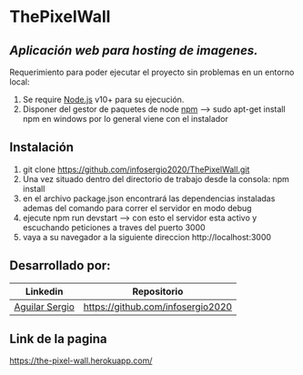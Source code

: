 # ThePixelWall

## _Aplicación web para hosting de imagenes._

Requerimiento para poder ejecutar el proyecto sin problemas en un entorno local:

1) Se require [Node.js](https://nodejs.org/) v10+ para su ejecución.
2) Disponer del gestor de paquetes de node [npm](https://docs.npmjs.com/) --> sudo apt-get install npm en windows por lo general viene con el instalador

## Instalación

1) git clone https://github.com/infosergio2020/ThePixelWall.git
2) Una vez situado dentro del directorio de trabajo desde la consola:  npm install
3) en el archivo package.json encontrará las dependencias instaladas ademas del comando para correr el servidor en modo debug 
4) ejecute npm run devstart --> con esto el servidor esta activo y escuchando peticiones a traves del puerto 3000
5) vaya a su navegador a la siguiente direccion http://localhost:3000


## Desarrollado por:

| Linkedin | Repositorio |
| ------ | ------ |
| [Aguilar Sergio](https://www.linkedin.com/in/sergioaguilarsoria/) | https://github.com/infosergio2020 |


## Link de la pagina

https://the-pixel-wall.herokuapp.com/

